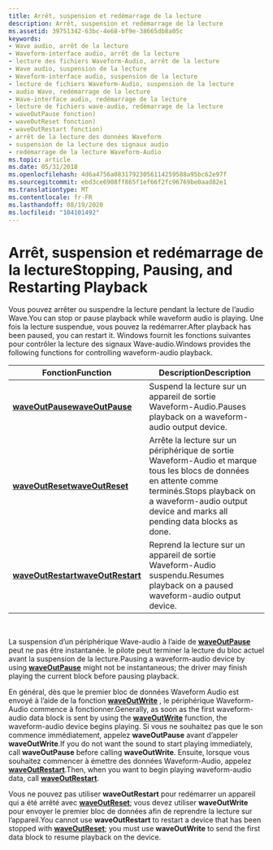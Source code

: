 ```yaml
---
title: Arrêt, suspension et redémarrage de la lecture
description: Arrêt, suspension et redémarrage de la lecture
ms.assetid: 39751342-63bc-4e68-bf9e-38665db8a05c
keywords:
- Wave audio, arrêt de la lecture
- Waveform-interface audio, arrêt de la lecture
- lecture des fichiers Waveform-Audio, arrêt de la lecture
- Wave audio, suspension de la lecture
- Waveform-interface audio, suspension de la lecture
- lecture de fichiers Waveform-Audio, suspension de la lecture
- audio Wave, redémarrage de la lecture
- Wave-interface audio, redémarrage de la lecture
- lecture de fichiers wave-audio, redémarrage de la lecture
- waveOutPause fonction)
- waveOutReset fonction)
- waveOutRestart fonction)
- arrêt de la lecture des données Waveform
- suspension de la lecture des signaux audio
- redémarrage de la lecture Waveform-Audio
ms.topic: article
ms.date: 05/31/2018
ms.openlocfilehash: 4d6a4756a08317923056114259588a95bc62e97f
ms.sourcegitcommit: ebd3ce6908ff865f1ef66f2fc96769be0aad82e1
ms.translationtype: MT
ms.contentlocale: fr-FR
ms.lasthandoff: 08/19/2020
ms.locfileid: "104101492"
---
```

# <a name="stopping-pausing-and-restarting-playback"></a><span data-ttu-id="73c4c-118">Arrêt, suspension et redémarrage de la lecture</span><span class="sxs-lookup"><span data-stu-id="73c4c-118">Stopping, Pausing, and Restarting Playback</span></span>

<span data-ttu-id="73c4c-119">Vous pouvez arrêter ou suspendre la lecture pendant la lecture de l’audio Wave.</span><span class="sxs-lookup"><span data-stu-id="73c4c-119">You can stop or pause playback while waveform audio is playing.</span></span> <span data-ttu-id="73c4c-120">Une fois la lecture suspendue, vous pouvez la redémarrer.</span><span class="sxs-lookup"><span data-stu-id="73c4c-120">After playback has been paused, you can restart it.</span></span> <span data-ttu-id="73c4c-121">Windows fournit les fonctions suivantes pour contrôler la lecture des signaux Wave-audio.</span><span class="sxs-lookup"><span data-stu-id="73c4c-121">Windows provides the following functions for controlling waveform-audio playback.</span></span>



| <span data-ttu-id="73c4c-122">Fonction</span><span class="sxs-lookup"><span data-stu-id="73c4c-122">Function</span></span>                                 | <span data-ttu-id="73c4c-123">Description</span><span class="sxs-lookup"><span data-stu-id="73c4c-123">Description</span></span>                                                                                 |
|------------------------------------------|---------------------------------------------------------------------------------------------|
| [<span data-ttu-id="73c4c-124">**waveOutPause**</span><span class="sxs-lookup"><span data-stu-id="73c4c-124">**waveOutPause**</span></span>](/windows/win32/api/mmeapi/nf-mmeapi-waveoutpause)     | <span data-ttu-id="73c4c-125">Suspend la lecture sur un appareil de sortie Waveform-Audio.</span><span class="sxs-lookup"><span data-stu-id="73c4c-125">Pauses playback on a waveform-audio output device.</span></span>                                          |
| [<span data-ttu-id="73c4c-126">**waveOutReset**</span><span class="sxs-lookup"><span data-stu-id="73c4c-126">**waveOutReset**</span></span>](/windows/win32/api/mmeapi/nf-mmeapi-waveoutreset)     | <span data-ttu-id="73c4c-127">Arrête la lecture sur un périphérique de sortie Waveform-Audio et marque tous les blocs de données en attente comme terminés.</span><span class="sxs-lookup"><span data-stu-id="73c4c-127">Stops playback on a waveform-audio output device and marks all pending data blocks as done.</span></span> |
| [<span data-ttu-id="73c4c-128">**waveOutRestart**</span><span class="sxs-lookup"><span data-stu-id="73c4c-128">**waveOutRestart**</span></span>](/windows/win32/api/mmeapi/nf-mmeapi-waveoutrestart) | <span data-ttu-id="73c4c-129">Reprend la lecture sur un appareil de sortie Waveform-Audio suspendu.</span><span class="sxs-lookup"><span data-stu-id="73c4c-129">Resumes playback on a paused waveform-audio output device.</span></span>                                  |



 

<span data-ttu-id="73c4c-130">La suspension d’un périphérique Wave-audio à l’aide de [**waveOutPause**](/windows/win32/api/mmeapi/nf-mmeapi-waveoutpause) peut ne pas être instantanée. le pilote peut terminer la lecture du bloc actuel avant la suspension de la lecture.</span><span class="sxs-lookup"><span data-stu-id="73c4c-130">Pausing a waveform-audio device by using [**waveOutPause**](/windows/win32/api/mmeapi/nf-mmeapi-waveoutpause) might not be instantaneous; the driver may finish playing the current block before pausing playback.</span></span>

<span data-ttu-id="73c4c-131">En général, dès que le premier bloc de données Waveform Audio est envoyé à l’aide de la fonction [**waveOutWrite**](/windows/win32/api/mmeapi/nf-mmeapi-waveoutwrite) , le périphérique Waveform-Audio commence à fonctionner.</span><span class="sxs-lookup"><span data-stu-id="73c4c-131">Generally, as soon as the first waveform-audio data block is sent by using the [**waveOutWrite**](/windows/win32/api/mmeapi/nf-mmeapi-waveoutwrite) function, the waveform-audio device begins playing.</span></span> <span data-ttu-id="73c4c-132">Si vous ne souhaitez pas que le son commence immédiatement, appelez **waveOutPause** avant d’appeler **waveOutWrite**.</span><span class="sxs-lookup"><span data-stu-id="73c4c-132">If you do not want the sound to start playing immediately, call **waveOutPause** before calling **waveOutWrite**.</span></span> <span data-ttu-id="73c4c-133">Ensuite, lorsque vous souhaitez commencer à émettre des données Waveform-Audio, appelez [**waveOutRestart**](/windows/win32/api/mmeapi/nf-mmeapi-waveoutrestart).</span><span class="sxs-lookup"><span data-stu-id="73c4c-133">Then, when you want to begin playing waveform-audio data, call [**waveOutRestart**](/windows/win32/api/mmeapi/nf-mmeapi-waveoutrestart).</span></span>

<span data-ttu-id="73c4c-134">Vous ne pouvez pas utiliser **waveOutRestart** pour redémarrer un appareil qui a été arrêté avec [**waveOutReset**](/windows/win32/api/mmeapi/nf-mmeapi-waveoutreset); vous devez utiliser **waveOutWrite** pour envoyer le premier bloc de données afin de reprendre la lecture sur l’appareil.</span><span class="sxs-lookup"><span data-stu-id="73c4c-134">You cannot use **waveOutRestart** to restart a device that has been stopped with [**waveOutReset**](/windows/win32/api/mmeapi/nf-mmeapi-waveoutreset); you must use **waveOutWrite** to send the first data block to resume playback on the device.</span></span>

 

 